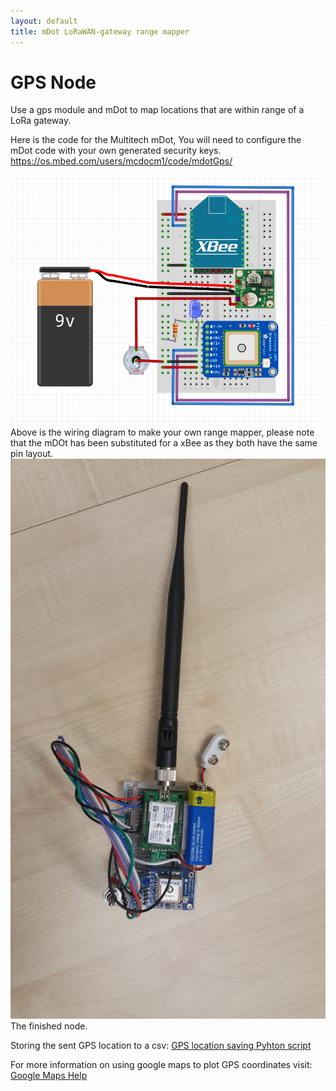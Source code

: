 ```yaml
---
layout: default
title: mDot LoRaWAN-gateway range mapper
---
```


# GPS Node
Use a gps module and mDot to map locations that are within range of a LoRa gateway.

Here is the code for the Multitech mDot, You will need to configure the mDot code with your own generated security keys.
https://os.mbed.com/users/mcdocm1/code/mdotGps/

<img src="mDotCoverageMapperImages/gps_node_wiring.png" width="600">
Above is the wiring diagram to make your own range mapper, please note that the mDOt has been substituted for a xBee as they both have the same pin layout.

<img src="mDotCoverageMapperImages/gps_node.jpg" width="600">
The finished node.


Storing the sent GPS location to a csv:
<a href="mqtt_convert_and_save_gps.py">GPS location saving Pyhton script</a>


For more information on using google maps to plot GPS coordinates visit:
<a href="https://support.google.com/maps/answer/18539?co=GENIE.Platform%3DDesktop&hl=en">Google Maps Help</a>




